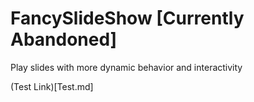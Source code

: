 # FancySlideShow [Currently Abandoned]
Play slides with more dynamic behavior and interactivity

(Test Link)[Test.md]
